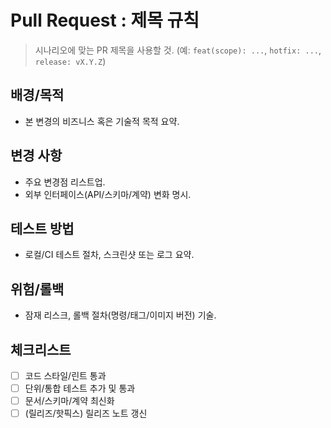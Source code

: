 
# Pull Request : 제목 규칙
> 시나리오에 맞는 PR 제목을 사용할 것. (예: `feat(scope): ...`, `hotfix: ...`, `release: vX.Y.Z`)

## 배경/목적
- 본 변경의 비즈니스 혹은 기술적 목적 요약.

## 변경 사항
- 주요 변경점 리스트업.
- 외부 인터페이스(API/스키마/계약) 변화 명시.

## 테스트 방법
- 로컬/CI 테스트 절차, 스크린샷 또는 로그 요약.

## 위험/롤백
- 잠재 리스크, 롤백 절차(명령/태그/이미지 버전) 기술.

## 체크리스트
- [ ] 코드 스타일/린트 통과
- [ ] 단위/통합 테스트 추가 및 통과
- [ ] 문서/스키마/계약 최신화
- [ ] (릴리즈/핫픽스) 릴리즈 노트 갱신

<!-- LINT-MARKERS: DO-NOT-REMOVE -->
